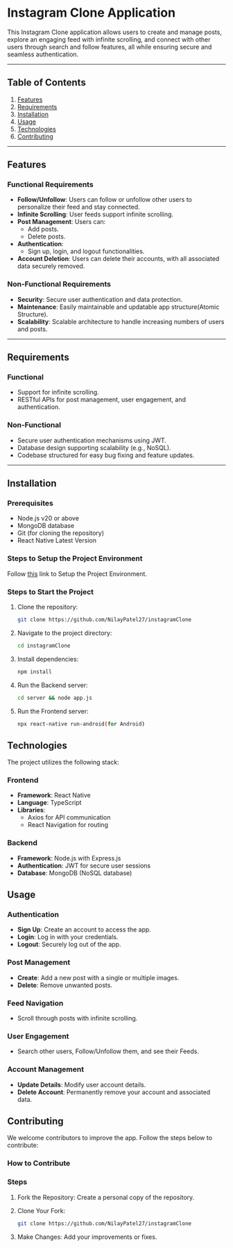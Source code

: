 # Instagram Clone Application

This Instagram Clone application allows users to create and manage posts, explore an engaging feed with infinite scrolling, and connect with other users through search and follow features, all while ensuring secure and seamless authentication.

---

## Table of Contents
1. [Features](#features)
2. [Requirements](#requirements)
3. [Installation](#installation)
4. [Usage](#usage)
5. [Technologies](#technologies)
6. [Contributing](#contributing)

---

## Features

### Functional Requirements
- **Follow/Unfollow**: Users can follow or unfollow other users to personalize their feed and stay connected.
- **Infinite Scrolling**: User feeds support infinite scrolling.
- **Post Management**: Users can:
  - Add posts.
  - Delete posts.
- **Authentication**:
  - Sign up, login, and logout functionalities.
- **Account Deletion**: Users can delete their accounts, with all associated data securely removed.

### Non-Functional Requirements
- **Security**: Secure user authentication and data protection.
- **Maintenance**: Easily maintainable and updatable app structure(Atomic Structure).
- **Scalability**: Scalable architecture to handle increasing numbers of users and posts.

---

## Requirements

### Functional
- Support for infinite scrolling.
- RESTful APIs for post management, user engagement, and authentication.

### Non-Functional
- Secure user authentication mechanisms using JWT.
- Database design supporting scalability (e.g., NoSQL).
- Codebase structured for easy bug fixing and feature updates.

---

## Installation

### Prerequisites
- Node.js v20 or above
- MongoDB database
- Git (for cloning the repository)
- React Native Latest Version

### Steps to Setup the Project Environment
Follow [this](https://reactnative.dev/docs/getting-started-without-a-framework) link to Setup the Project Environment.


### Steps to Start the Project
1. Clone the repository:
   ```bash
   git clone https://github.com/NilayPatel27/instagramClone

2. Navigate to the project directory:
   ```bash
   cd instagramClone

3. Install dependencies:
   ```bash
   npm install

4. Run the Backend server:
   ```bash
   cd server && node app.js

5. Run the Frontend server:
   ```bash
   npx react-native run-android(for Android)
   
## Technologies

The project utilizes the following stack:

### Frontend
- **Framework**: React Native
- **Language**: TypeScript
- **Libraries**:
  - Axios for API communication
  - React Navigation for routing

### Backend
- **Framework**: Node.js with Express.js
- **Authentication**: JWT for secure user sessions
- **Database**: MongoDB (NoSQL database)



## Usage
### Authentication
- **Sign Up**: Create an account to access the app.
- **Login**: Log in with your credentials.
- **Logout**: Securely log out of the app.

### Post Management
- **Create**: Add a new post with a single or multiple images.
- **Delete**: Remove unwanted posts.

### Feed Navigation
- Scroll through posts with infinite scrolling.

### User Engagement
- Search other users, Follow/Unfollow them, and see their Feeds.

### Account Management
- **Update Details**: Modify user account details.
- **Delete Account**: Permanently remove your account and associated data.


## Contributing
We welcome contributors to improve the app. Follow the steps below to contribute:

### How to Contribute
### Steps
1. Fork the Repository: Create a personal copy of the repository.

2. Clone Your Fork:
   ```bash
   git clone https://github.com/NilayPatel27/instagramClone

3. Make Changes: Add your improvements or fixes.
